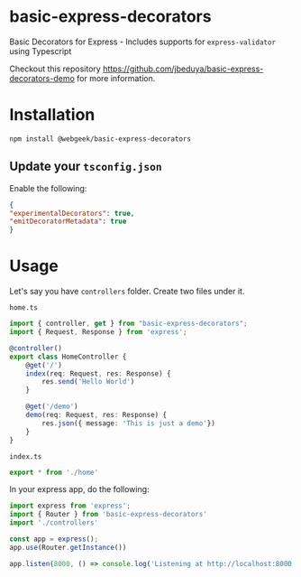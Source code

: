 # basic-express-decorators

Basic Decorators for Express - Includes supports for `express-validator` using Typescript

Checkout this repository https://github.com/jbeduya/basic-express-decorators-demo for more information.

# Installation

```
npm install @webgeek/basic-express-decorators
```

## Update your `tsconfig.json`

Enable the following:

```json
{
"experimentalDecorators": true,
"emitDecoratorMetadata": true
}
```

# Usage

Let's say you have  `controllers` folder. Create two files under it.

`home.ts`

```typescript
import { controller, get } from "basic-express-decorators";
import { Request, Response } from 'express';

@controller()
export class HomeController {
    @get('/')
    index(req: Request, res: Response) {
        res.send('Hello World')
    }

    @get('/demo')
    demo(req: Request, res: Response) {
        res.json({ message: 'This is just a demo'})
    }
}
```

`index.ts`
```typescript
export * from './home'
```

In your express app, do the following:

```typescript
import express from 'express';
import { Router } from 'basic-express-decorators'
import './controllers'

const app = express();
app.use(Router.getInstance())

app.listen(8000, () => console.log('Listening at http://localhost:8000'))
```